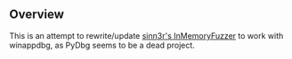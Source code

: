 ## Overview

This is an attempt to rewrite/update [sinn3r's InMemoryFuzzer][1] to work
with winappdbg, as PyDbg seems to be a dead project.

[1]: http://www.corelan.be/index.php/2010/10/20/in-memory-fuzzing/
